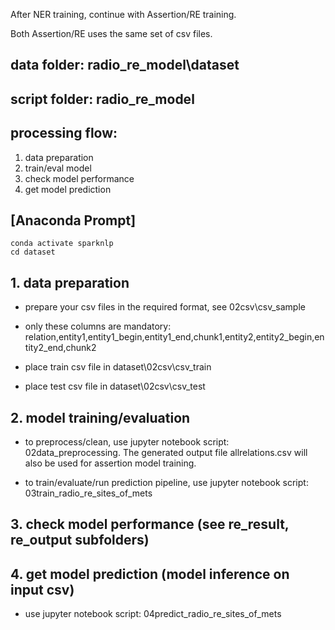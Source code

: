 After NER training, continue with Assertion/RE training.

Both Assertion/RE uses the same set of csv files.

## data folder: radio_re_model\dataset
## script folder: radio_re_model

## processing flow:
1. data preparation 
2. train/eval model
3. check model performance
4. get model prediction

## [Anaconda Prompt]
	conda activate sparknlp
	cd dataset

## 1. data preparation
- prepare your csv files in the required format, see 02csv\csv_sample 
- only these columns are mandatory: relation,entity1,entity1_begin,entity1_end,chunk1,entity2,entity2_begin,entity2_end,chunk2

- place train csv file in dataset\02csv\csv_train
- place test csv file in dataset\02csv\csv_test

## 2. model training/evaluation
- to preprocess/clean, 
	use jupyter notebook script: 02data_preprocessing. The generated output file allrelations.csv will also be used for assertion model training.
	
- to train/evaluate/run prediction pipeline, 
	use jupyter notebook script: 03train_radio_re_sites_of_mets

## 3. check model performance (see re_result, re_output subfolders)

## 4. get model prediction (model inference on input csv)
- use jupyter notebook script: 04predict_radio_re_sites_of_mets
